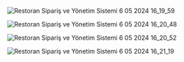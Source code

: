 ![Restoran Sipariş ve Yönetim Sistemi 6 05 2024 16_19_59](https://github.com/YusufSural/SiparisSistemi-19/assets/84929731/ab781c0d-5047-4048-8897-e2f7a971490a)

![Restoran Sipariş ve Yönetim Sistemi 6 05 2024 16_20_48](https://github.com/YusufSural/SiparisSistemi-19/assets/84929731/2d3f7b29-d044-49be-b1aa-c6233ff46710)

![Restoran Sipariş ve Yönetim Sistemi 6 05 2024 16_20_52](https://github.com/YusufSural/SiparisSistemi-19/assets/84929731/3afa325c-e67b-4cd5-8341-d3e9eac19f60)

![Restoran Sipariş ve Yönetim Sistemi 6 05 2024 16_21_19](https://github.com/YusufSural/SiparisSistemi-19/assets/84929731/c82e5b10-df63-45b4-ad61-7fbb74e797a2)
